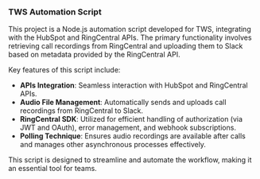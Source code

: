 ### TWS Automation Script

This project is a Node.js automation script developed for TWS, integrating with the HubSpot and RingCentral APIs. The primary functionality involves retrieving call recordings from RingCentral and uploading them to Slack based on metadata provided by the RingCentral API.

Key features of this script include:

- **APIs Integration**: Seamless interaction with HubSpot and RingCentral APIs.
- **Audio File Management**: Automatically sends and uploads call recordings from RingCentral to Slack.
- **RingCentral SDK**: Utilized for efficient handling of authorization (via JWT and OAuth), error management, and webhook subscriptions.
- **Polling Technique**: Ensures audio recordings are available after calls and manages other asynchronous processes effectively.

This script is designed to streamline and automate the workflow, making it an essential tool for teams.
